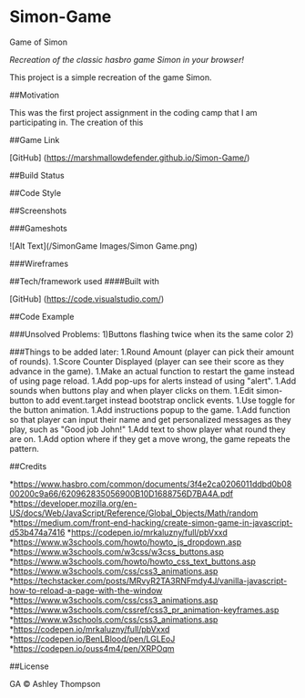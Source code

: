 # Simon-Game
Game of Simon

_Recreation of the classic hasbro game *Simon* in your browser!_

This project is a simple recreation of the game Simon. 

##Motivation

This was the first project assignment in the coding camp that I am participating in. The creation of this 


##Game Link

[GitHub] (https://marshmallowdefender.github.io/Simon-Game/)

##Build Status


##Code Style


##Screenshots

###Gameshots

![Alt Text](/SimonGame Images/Simon Game.png)


###Wireframes



##Tech/framework used
####Built with

[GitHub] (https://code.visualstudio.com/)


##Code Example





###Unsolved Problems:
1)Buttons flashing twice when its the same color
2)

###Things to be added later:
1.Round Amount (player can pick their amount of rounds).
1.Score Counter Displayed (player can see their score as they advance in the game).
1.Make an actual function to restart the game instead of using page reload.
1.Add pop-ups for alerts instead of using "alert".
1.Add sounds when buttons play and when player clicks on them.
1.Edit simon-button to add event.target instead bootstrap onclick events.
1.Use toggle for the button animation.
1.Add instructions popup to the game.
1.Add function so that player can input their name and get personalized messages as they play, such as "Good job John!"
1.Add text to show player what round they are on.
1.Add option where if they get a move wrong, the game repeats the pattern.


##Credits

*https://www.hasbro.com/common/documents/3f4e2ca0206011ddbd0b0800200c9a66/620962835056900B10D1688756D7BA4A.pdf
*https://developer.mozilla.org/en-US/docs/Web/JavaScript/Reference/Global_Objects/Math/random
*https://medium.com/front-end-hacking/create-simon-game-in-javascript-d53b474a7416
*https://codepen.io/mrkaluzny/full/pbVxxd
*https://www.w3schools.com/howto/howto_js_dropdown.asp
*https://www.w3schools.com/w3css/w3css_buttons.asp
*https://www.w3schools.com/howto/howto_css_text_buttons.asp
*https://www.w3schools.com/css/css3_animations.asp
*https://techstacker.com/posts/MRvyR2TA3RNFmdy4J/vanilla-javascript-how-to-reload-a-page-with-the-window
*https://www.w3schools.com/css/css3_animations.asp
*https://www.w3schools.com/cssref/css3_pr_animation-keyframes.asp
*https://www.w3schools.com/css/css3_animations.asp
*https://codepen.io/mrkaluzny/full/pbVxxd
*https://codepen.io/BenLBlood/pen/LGLEoJ
*https://codepen.io/ouss4m4/pen/XRPOqm


##License

GA © Ashley Thompson
